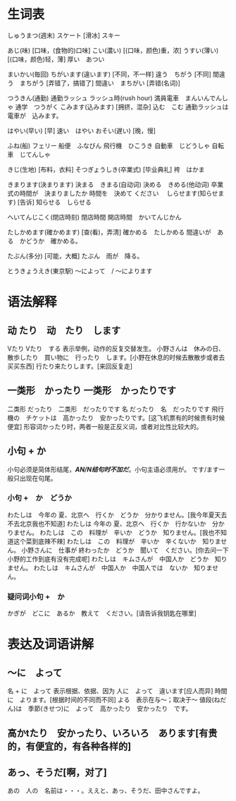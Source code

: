 # 生词表
しゅうまつ(週末)
スケート    [滑冰]
    スキー

あじ(味)    [口味，(食物的)口味]
こい(濃い)  [(口味，颜色)重，浓]
うすい(薄い)    [(口味，颜色)轻，薄]
    厚い　あつい

まいかい(毎回)
ちがいます(違います)    [不同，不一样]
    違う　ちがう    [不同]
    間違う　まちがう    [弄错了，搞错了]
    間違い　まちがい    [弄错(名词)]

つうきん(通勤)
    通勤ラッシュ
    ラッシュ時(rush hour)
    満員電車　まんいんでんしゃ
    通学　つうがく
こみます(込みます)  [拥挤，混杂]
    込む　こむ
        通勤ラッシュは　電車が　込みます。

はやい(早い)    [早]
    速い　はやい
おそい(遅い)    [晚，慢]

ふね(船)
    フェリー
    船便　ふなびん 
    飛行機　ひこうき
    自動車　じどうしゃ
    自転車　じてんしゃ

きじ(生地)  [布料，衣料]
そつぎょうしき(卒業式)  [毕业典礼]
    袴　はかま

きまります(決まります)
    決まる　きまる(自动词)
    決める　きめる(他动词)
    卒業式の時間が　決まりましたか
    時間を　決めて ください　
しらせます(知らせます)  [告诉]
    知らせる　しらせる

へいてんじこく(閉店時刻)
    閉店時間
    開店時間　かいてんじかん

たしかめます(確かめます)    [查(看)，弄清]
    確かめる　たしかめる
    間違いが　ある　かどうか　確かめる。

たぶん(多分)    [可能，大概]
    たぶん　雨が　降る。

とうきょうえき(東京駅)
〜によって　/ 〜によります

# 语法解释
## 动 たり　动　たり　します
Vたり Vたり　する
表示举例，动作的反复交替发生。
小野さんは　休みの日、散歩したり　買い物に　行ったり　します。[小野在休息的时候去散散步或者去买买东西]
行たり来たりします。[来回反复走]
## 一类形　かったり 一类形　かったりです
二类形 だったり　二类形　だったりです
名 だったり　名　だったりです
飛行機の　チケットは　高かったり　安かったりです。[这飞机票有的时候贵有时候便宜]
形容词かったり时，两者一般是正反义词，或者对比性比较大的。
## 小句 + か　
小句必须是简体形结尾，***AN/N结句时不加だ***。小句主语必须用が。
です/ます一般只出现在句尾。
### 小句 +　か　どうか
わたしは　今年の 夏、北京へ　行くか　どうか　分かりません。[我今年夏天去不去北京我也不知道]
わたしは 今年の 夏、北京へ　行くか　行かないか　分かりません。
わたしは　この　料理が　辛いか　どうか　知りません。[我也不知道这个菜到底辣不辣]
わたしは　この　料理が　辛いか　辛くないか　知りません。
小野さんに　仕事が 終わったか　どうか　聞いて　ください。[你去问一下小野的工作到底有没有完成呢]
わたしは　キムさんが　中国人か　どうか　知りません。
わたしは　キムさんが　中国人か　中国人では　ないか　知りません。
### 疑问词小句 +　か
かぎが　どこに　あるか　教えて　ください。[请告诉我钥匙在哪里]

# 表达及词语讲解
## ～に　よって
名 + に　よって 表示根据、依据、因为
人に　よって　違います[应人而异]
時間に　よります。[根据时间的不同而不同]
よる　表示在与～；取决于～
値段(ねだん)は　季節(きせつ)に　よって　高かったり　安かったり　です。

## 高かtたり　安かったり、いろいろ　あります[有贵的，有便宜的，有各种各样的]
## あっ、そうだ[啊，对了]
あの　人の　名前は・・・。ええと、あっ、そうだ、田中さんですよ。
